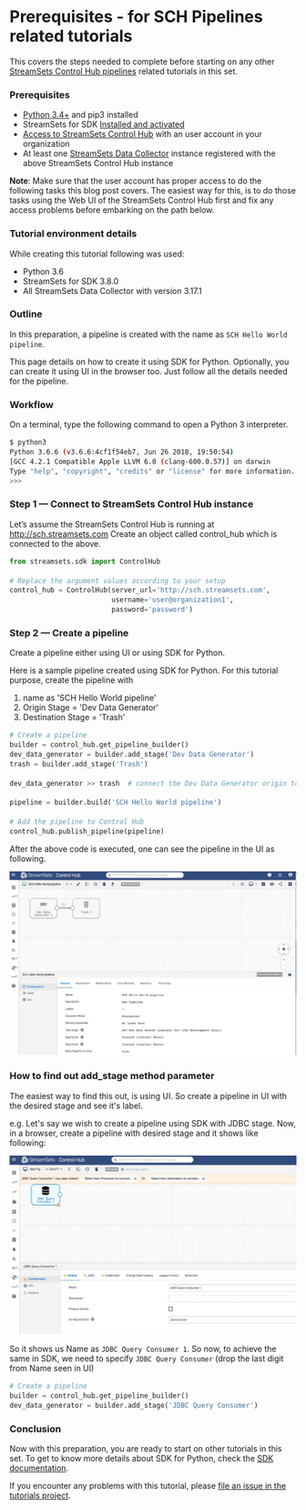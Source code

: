 Prerequisites - for SCH Pipelines related tutorials
===================================================

This covers the steps needed to complete before starting on any other [StreamSets Control Hub pipelines](https://streamsets.com/documentation/controlhub/latest/help/datacollector/UserGuide/Pipeline_Design/What_isa_Pipeline.html) related tutorials in this set.  

### Prerequisites
* [Python 3.4+](https://docs.python.org/3/using/index.html) and pip3 installed
* StreamSets for SDK [Installed and activated](https://streamsets.com/documentation/sdk/latest/installation.html) 
* [Access to StreamSets Control Hub](https://streamsets.com/documentation/controlhub/latest/help/controlhub/UserGuide/OrganizationSecurity/OrgSecurity_Overview.html#concept_q5z_jkl_wy) with an user account in your  organization 
* At least one [StreamSets Data Collector](https://streamsets.com/products/dataops-platform/data-collector/) instance registered with the above StreamSets Control Hub instance
 

**Note**: Make sure that the user account has proper access to do the following tasks this blog post covers. The easiest way for this, is to do those tasks using the Web UI of the StreamSets Control Hub first and fix any access problems before embarking on the path below. 

### Tutorial environment details
While creating this tutorial following was used:
* Python 3.6
* StreamSets for SDK 3.8.0
* All StreamSets Data Collector with version 3.17.1

### Outline
In this preparation, a pipeline is created with the name as `SCH Hello World pipeline`.

This page details on how to create it using SDK for Python.
Optionally, you can create it using UI in the browser too. Just follow all the details needed for the pipeline.

### Workflow

On a terminal, type the following command to open a Python 3 interpreter.

```bash
$ python3
Python 3.6.6 (v3.6.6:4cf1f54eb7, Jun 26 2018, 19:50:54)
[GCC 4.2.1 Compatible Apple LLVM 6.0 (clang-600.0.57)] on darwin
Type "help", "copyright", "credits" or "license" for more information.
>>>
```

### Step 1 &mdash; Connect to StreamSets Control Hub instance

Let’s assume the StreamSets Control Hub is running at http://sch.streamsets.com 
Create an object called control_hub which is connected to the above. 

```python
from streamsets.sdk import ControlHub

# Replace the argument values according to your setup
control_hub = ControlHub(server_url='http://sch.streamsets.com',
                         username='user@organization1',
                         password='password')
```
 
 ### Step 2 &mdash; Create a pipeline
 Create a pipeline either using UI or using SDK for Python.
 
 Here is a sample pipeline created using SDK for Python. For this tutorial purpose, create the pipeline with 
 1. name as 'SCH Hello World pipeline'
 1. Origin Stage = 'Dev Data Generator'
 1. Destination Stage = 'Trash'
 
```python
# Create a pipeline
builder = control_hub.get_pipeline_builder()
dev_data_generator = builder.add_stage('Dev Data Generator')
trash = builder.add_stage('Trash')

dev_data_generator >> trash  # connect the Dev Data Generator origin to the Trash destination.

pipeline = builder.build('SCH Hello World pipeline')

# Add the pipeline to Control Hub
control_hub.publish_pipeline(pipeline)
```

After the above code is executed, one can see the pipeline in the UI as following. 
 
 ![image alt text](../images/sch_hello_world_created.jpeg)
 
 ### How to find out add_stage method parameter
The easiest way to find this out, is using UI.
So create a pipeline in UI with the desired stage and see it's label.

e.g. Let's say we wish to create a pipeline using SDK with JDBC stage.
Now, in a browser, create a pipeline with desired stage and it shows like following:

![image alt text](../images/stage_label_in_UI.jpeg)
 
So it shows us Name as `JDBC Query Consumer 1`. 
So now, to achieve the same in SDK, we need to specify `JDBC Query Consumer` (drop the last digit from Name seen in UI)   

```python
# Create a pipeline
builder = control_hub.get_pipeline_builder()
dev_data_generator = builder.add_stage('JDBC Query Consumer')
``` 

### Conclusion
Now with this preparation, you are ready to start on other tutorials in this set.
To get to know more details about SDK for Python, check the [SDK documentation](https://streamsets.com/documentation/sdk/latest/index.html).

If you encounter any problems with this tutorial, please [file an issue in the tutorials project](https://github.com/streamsets/tutorials/issues/new).
  